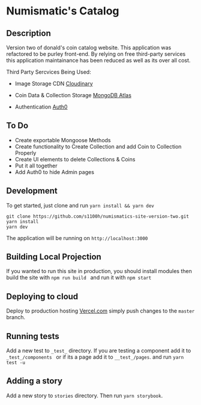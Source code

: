 # Numismatic's Catalog

## Description

Version two of donald's coin catalog website. This application was refactored to be purley front-end. By relying on free third-party services this application maintainance has been reduced as well as its over all cost.

Third Party Sercvices Being Used:

- Image Storage CDN [Cloudinary](https://cloudinary.com 'Cloudinary')

- Coin Data & Collection Storage [MongoDB Atlas](https://www.mongodb.com/cloud/atlas 'MongoDB Atlas')

- Authentication [Auth0](https://auth0.com/ 'Auth0')

## To Do
* Create exportable Mongoose Methods
* Create functionality to Create Collection and add Coin to Collection Properly
* Create UI elements to delete Collections & Coins
* Put it all together
* Add Auth0 to hide Admin pages


## Development

To get started, just clone and run `yarn install && yarn dev`

```
git clone https://github.com/s1100h/numismatics-site-version-two.git
yarn install
yarn dev

```

The application will be running on `http://localhost:3000`

## Building Local Projection

If you wanted to run this site in production, you should install modules then build the site with `npm run build ` and run it with `npm start`

## Deploying to cloud

Deploy to production hosting [Vercel.com](https://vercel.com/ 'Vercel.com') simply push changes to the `master` branch.

## Running tests

Add a new test to `_test_` directory. If you are testing a component add it to `_test_/components ` or if its a page add it to `__test_/pages`. and run `yarn test -u`

## Adding a story

Add a new story to `stories` directory. Then run `yarn storybook`.
